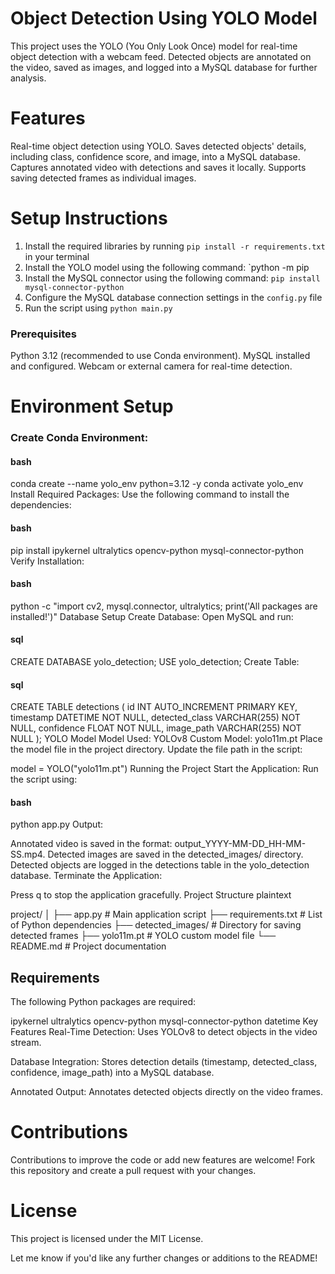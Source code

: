 # Object Detection Using YOLO Model
This project uses the YOLO (You Only Look Once) model for real-time object detection with a webcam feed. Detected objects are annotated on the video, saved as images, and logged into a MySQL database for further analysis.

# Features
Real-time object detection using YOLO.
Saves detected objects' details, including class, confidence score, and image, into a MySQL database.
Captures annotated video with detections and saves it locally.
Supports saving detected frames as individual images.

# Setup Instructions
1. Install the required libraries by running `pip install -r requirements.txt` in your terminal
2. Install the YOLO model using the following command: `python -m pip
3. Install the MySQL connector using the following command: `pip install mysql-connector-python`
4. Configure the MySQL database connection settings in the `config.py` file
5. Run the script using `python main.py`

### Prerequisites
Python 3.12 (recommended to use Conda environment).
MySQL installed and configured.
Webcam or external camera for real-time detection.


# Environment Setup
### Create Conda Environment:

#### bash
conda create --name yolo_env python=3.12 -y
conda activate yolo_env
Install Required Packages: Use the following command to install the dependencies:

#### bash
pip install ipykernel ultralytics opencv-python mysql-connector-python
Verify Installation:

#### bash
python -c "import cv2, mysql.connector, ultralytics; print('All packages are installed!')"
Database Setup
Create Database: Open MySQL and run:

#### sql
CREATE DATABASE yolo_detection;
USE yolo_detection;
Create Table:

#### sql
CREATE TABLE detections (
    id INT AUTO_INCREMENT PRIMARY KEY,
    timestamp DATETIME NOT NULL,
    detected_class VARCHAR(255) NOT NULL,
    confidence FLOAT NOT NULL,
    image_path VARCHAR(255) NOT NULL
);
YOLO Model
Model Used: YOLOv8
Custom Model: yolo11m.pt
Place the model file in the project directory.
Update the file path in the script:

model = YOLO("yolo11m.pt")
Running the Project
Start the Application: Run the script using:

#### bash
python app.py
Output:

Annotated video is saved in the format: output_YYYY-MM-DD_HH-MM-SS.mp4.
Detected images are saved in the detected_images/ directory.
Detected objects are logged in the detections table in the yolo_detection database.
Terminate the Application:

Press q to stop the application gracefully.
Project Structure
plaintext

project/
│
├── app.py                  # Main application script
├── requirements.txt        # List of Python dependencies
├── detected_images/        # Directory for saving detected frames
├── yolo11m.pt              # YOLO custom model file
└── README.md               # Project documentation

## Requirements
The following Python packages are required:

ipykernel
ultralytics
opencv-python
mysql-connector-python
datetime
Key Features
Real-Time Detection: Uses YOLOv8 to detect objects in the video stream.

Database Integration: Stores detection details (timestamp, detected_class, confidence, image_path) into a MySQL database.

Annotated Output: Annotates detected objects directly on the video frames.

# Contributions
Contributions to improve the code or add new features are welcome! Fork this repository and create a pull request with your changes.

# License
This project is licensed under the MIT License.

Let me know if you'd like any further changes or additions to the README!






